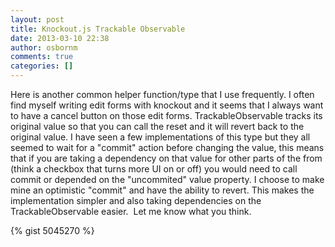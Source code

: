 ```yaml
---
layout: post
title: Knockout.js Trackable Observable
date: 2013-03-10 22:38
author: osbornm
comments: true
categories: []
---
```

Here is another common helper function/type that I use frequently. I often find myself writing edit forms with knockout and it seems that I always want to have a cancel button on those edit forms. TrackableObservable tracks its original value so that you can call the reset and it will revert back to the original value. I have seen a few implementations of this type but they all seemed to wait for a "commit" action before changing the value, this means that if you are taking a dependency on that value for other parts of the from (think a checkbox that turns more UI on or off) you would need to call commit or depended on the "uncommited" value property. I choose to make mine an optimistic "commit" and have the ability to revert. This makes the implementation simpler and also taking dependencies on the TrackableObservable easier.  Let me know what you think.

{% gist 5045270 %}
